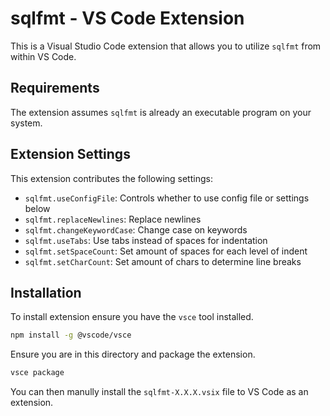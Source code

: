 # sqlfmt - VS Code Extension

This is a Visual Studio Code extension that allows you to utilize `sqlfmt` from within VS Code.

## Requirements

The extension assumes `sqlfmt` is already an executable program on your system.

## Extension Settings

This extension contributes the following settings:

- `sqlfmt.useConfigFile`: Controls whether to use config file or settings below
- `sqlfmt.replaceNewlines`: Replace newlines
- `sqlfmt.changeKeywordCase`: Change case on keywords
- `sqlfmt.useTabs`: Use tabs instead of spaces for indentation
- `sqlfmt.setSpaceCount`: Set amount of spaces for each level of indent
- `sqlfmt.setCharCount`: Set amount of chars to determine line breaks

## Installation

To install extension ensure you have the `vsce` tool installed.

```sh
npm install -g @vscode/vsce
```

Ensure you are in this directory and package the extension.

```sh
vsce package
```

You can then manully install the `sqlfmt-X.X.X.vsix` file to VS Code as an extension.

